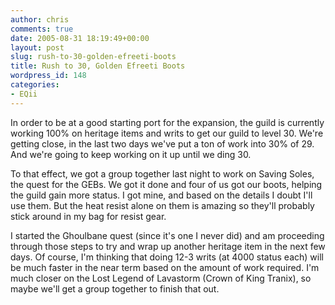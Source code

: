 ```yaml
---
author: chris
comments: true
date: 2005-08-31 18:19:49+00:00
layout: post
slug: rush-to-30-golden-efreeti-boots
title: Rush to 30, Golden Efreeti Boots
wordpress_id: 148
categories:
- EQii
---
```


In order to be at a good starting port for the expansion, the guild is currently working 100% on heritage items and writs to get our guild to level 30. We're getting close, in the last two days we've put a ton of work into 30% of 29. And we're going to keep working on it up until we ding 30.

To that effect, we got a group together last night to work on Saving Soles, the quest for the GEBs. We got it done and four of us got our boots, helping the guild gain more status. I got mine, and based on the details I doubt I'll use them. But the heat resist alone on them is amazing so they'll probably stick around in my bag for resist gear.

I started the Ghoulbane quest (since it's one I never did) and am proceeding through those steps to try and wrap up another heritage item in the next few days. Of course, I'm thinking that doing 12-3 writs (at 4000 status each) will be much faster in the near term based on the amount of work required. I'm much closer on the Lost Legend of Lavastorm (Crown of King Tranix), so maybe we'll get a group together to finish that out.

